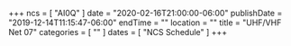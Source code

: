 +++
ncs = [ "AI0Q" ]
date = "2020-02-16T21:00:00-06:00"
publishDate = "2019-12-14T11:15:47-06:00"
endTime = ""
location = ""
title = "UHF/VHF Net 07"
categories = [ "" ]
dates = [ "NCS Schedule" ]
+++
